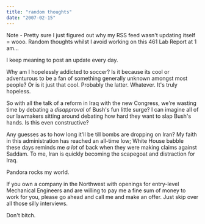 ```yaml
---
title: "random thoughts"
date: "2007-02-15"
---
```


Note - Pretty sure I just figured out why my RSS feed wasn't updating itself = wooo. Random thoughts whilst I avoid working on this 461 Lab Report at 1 am...

I keep meaning to post an update every day.

Why am I hopelessly addicted to soccer? Is it because its cool or adventurous to be a fan of something generally unknown amongst most people? Or is it just that cool. Probably the latter. Whatever. It's truly hopeless.

So with all the talk of a reform in Iraq with the new Congress, we're wasting time by debating a _disapproval_ of Bush's fun little surge? I can imagine all of our lawmakers sitting around debating how hard they want to slap Bush's hands. Is this even constructive?

Any guesses as to how long it'll be till bombs are dropping on Iran? My faith in this administration has reached an all-time low; White House babble these days reminds me _a lot_ of back when they were making claims against Saddam. To me, Iran is quickly becoming the scapegoat and distraction for Iraq.

Pandora rocks my world.

If you own a company in the Northwest with openings for entry-level Mechanical Engineers and are willing to pay me a fine sum of money to work for you, please go ahead and call me and make an offer. Just skip over all those silly interviews.

Don't bitch.
